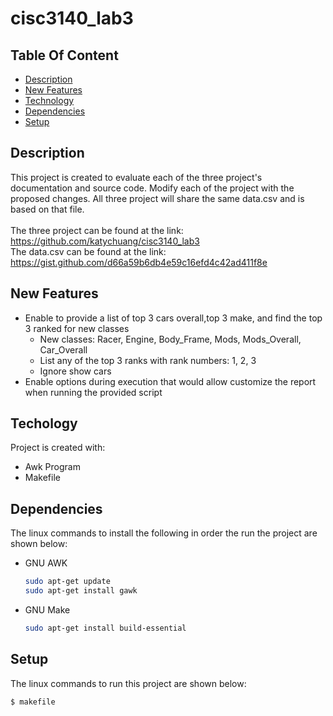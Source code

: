 # cisc3140_lab3
## Table Of Content
* [Description](#description)
* [New Features](#new-features)
* [Technology](#techology)
* [Dependencies](#dependencies)
* [Setup](#setup)
## Description
This project is created to evaluate each of the three project's documentation and source code.
Modify each of the project with the proposed changes. All three project will share the same data.csv and is based on that file.
<br>
<br>The three project can be found at the link: https://github.com/katychuang/cisc3140_lab3
<br>The data.csv can be found at the link: https://gist.github.com/d66a59b6db4e59c16efd4c42ad411f8e
## New Features
* Enable to provide a list of top 3 cars overall,top 3 make, and find the top 3 ranked for new classes
    * New classes: Racer, Engine, Body_Frame, Mods, Mods_Overall, Car_Overall
    * List any of the top 3 ranks with rank numbers: 1, 2, 3
    * Ignore show cars
* Enable options during execution that would allow customize the report when running the provided script
## Techology
Project is created with:
* Awk Program
* Makefile
## Dependencies
The linux commands to install the following in order the run the project are shown below:
* GNU AWK
  ```sh
  sudo apt-get update
  sudo apt-get install gawk
  ```
* GNU Make
  ```sh
  sudo apt-get install build-essential
  ```
## Setup
The linux commands to run this project are shown below: 
```
$ makefile
```
